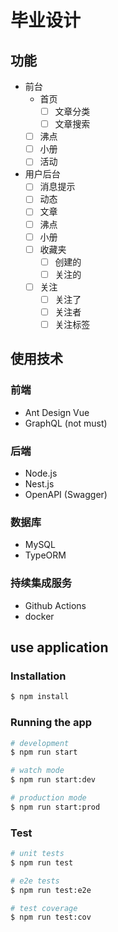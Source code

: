 # 毕业设计

## 功能

- 前台
    - 首页
        - [ ] 文章分类
        - [ ] 文章搜索
    - [ ] 沸点
    - [ ] 小册
    - [ ] 活动

- 用户后台
    - [ ] 消息提示
    - [ ] 动态
    - [ ] 文章
    - [ ] 沸点
    - [ ] 小册
    - [ ] 收藏夹
        - [ ] 创建的
        - [ ] 关注的
    - [ ] 关注
        - [ ] 关注了
        - [ ] 关注者
        - [ ] 关注标签

## 使用技术

### 前端

- Ant Design Vue
- GraphQL (not must)

### 后端

- Node.js
- Nest.js
- OpenAPI (Swagger)

### 数据库

- MySQL
- TypeORM

### 持续集成服务

- Github Actions
- docker

## use application

### Installation

```bash
$ npm install
```

### Running the app

```bash
# development
$ npm run start

# watch mode
$ npm run start:dev

# production mode
$ npm run start:prod
```

### Test

```bash
# unit tests
$ npm run test

# e2e tests
$ npm run test:e2e

# test coverage
$ npm run test:cov
```
